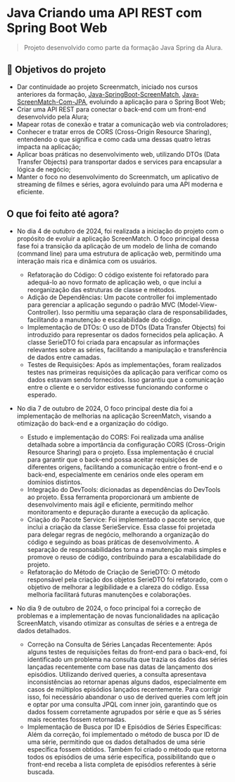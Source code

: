 # Java Criando uma API REST com Spring Boot Web
> Projeto desenvolvido como parte da formação Java Spring da Alura.

## 🔨 Objetivos do projeto
- Dar continuidade ao projeto Screenmatch, iniciado nos cursos anteriores da formação, [Java-SpringBoot-ScreenMatch](https://github.com/alexzxcg/Java-SpringBoot-ScreenMatch), [Java-ScreenMatch-Com-JPA](https://github.com/alexzxcg/Java-ScreenMatch-Com-JPA), evoluindo a aplicação para o Spring Boot Web;
- Criar uma API REST para conectar o back-end com um front-end desenvolvido pela Alura;
- Mapear rotas de conexão e tratar a comunicação web via controladores;
- Conhecer e tratar erros de CORS (Cross-Origin Resource Sharing), entendendo o que significa e como cada uma dessas quatro letras impacta na aplicação;
- Aplicar boas práticas no desenvolvimento web, utilizando DTOs (Data Transfer Objects) para transportar dados e services para encapsular a lógica de negócio;
- Manter o foco no desenvolvimento do Screenmatch, um aplicativo de streaming de filmes e séries, agora evoluindo para uma API moderna e eficiente.

## O que foi feito até agora?
- No dia 4 de outubro de 2024, foi realizada a iniciação do projeto com o propósito de evoluir a aplicação ScreenMatch. O foco principal dessa fase foi a transição da aplicação de um modelo de linha de comando (command line) para uma estrutura de aplicação web, permitindo uma interação mais rica e dinâmica com os usuários.
  - Refatoração do Código: O código existente foi refatorado para adequá-lo ao novo formato de aplicação web, o que inclui a reorganização das estruturas de classe e métodos.
  - Adição de Dependências: Um pacote controller foi implementado para gerenciar a aplicação segundo o padrão MVC (Model-View-Controller). Isso permitiu uma separação clara de responsabilidades, facilitando a manutenção e escalabilidade do código.
  - Implementação de DTOs: O uso de DTOs (Data Transfer Objects) foi introduzido para representar os dados fornecidos pela aplicação. A classe SerieDTO foi criada para encapsular as informações relevantes sobre as séries, facilitando a manipulação e transferência de dados entre camadas.
  - Testes de Requisições: Após as implementações, foram realizados testes nas primeiras requisições da aplicação para verificar como os dados estavam sendo fornecidos. Isso garantiu que a comunicação entre o cliente e o servidor estivesse funcionando conforme o esperado.
    
- No dia 7 de outubro de 2024, O foco principal deste dia foi a implementação de melhorias na aplicação ScreenMatch, visando a otimização do back-end e a organização do código.
  - Estudo e implementação do CORS: Foi realizada uma análise detalhada sobre a importância da configuração CORS (Cross-Origin Resource Sharing) para o projeto. Essa implementação é crucial para garantir que o back-end possa aceitar requisições de diferentes origens, facilitando a comunicação entre o front-end e o back-end, especialmente em cenários onde eles operam em domínios distintos.
  - Integração do DevTools: dicionadas as dependências do DevTools ao projeto. Essa ferramenta proporcionará um ambiente de desenvolvimento mais ágil e eficiente, permitindo melhor monitoramento e depuração durante a execução da aplicação.
  - Criação do Pacote Service: Foi implementado o pacote service, que inclui a criação da classe SerieService. Essa classe foi projetada para delegar regras de negócio, melhorando a organização do código e seguindo as boas práticas de desenvolvimento. A separação de responsabilidades torna a manutenção mais simples e promove o reuso de código, contribuindo para a escalabilidade do projeto.
  - Refatoração do Método de Criação de SerieDTO: O método responsável pela criação dos objetos SerieDTO foi refatorado, com o objetivo de melhorar a legibilidade e a clareza do código. Essa melhoria facilitará futuras manutenções e colaborações.

- No dia 9 de outubro de 2024, o foco principal foi a correção de problemas e a implementação de novas funcionalidades na aplicação ScreenMatch, visando otimizar as consultas de séries e a entrega de dados detalhados.
  - Correção na Consulta de Séries Lançadas Recentemente: Após alguns testes de requisições feitas do front-end para o back-end, foi identificado um problema na consulta que trazia os dados das séries lançadas recentemente com base nas datas de lançamento dos episódios. Utilizando derived queries, a consulta apresentava inconsistências ao retornar apenas alguns dados, especialmente em casos de múltiplos episódios lançados recentemente. Para corrigir isso, foi necessário abandonar o uso de derived queries com left join e optar por uma consulta JPQL com inner join, garantindo que os dados fossem corretamente agrupados por série e que as 5 séries mais recentes fossem retornadas.
  - Implementação de Busca por ID e Episódios de Séries Específicas: Além da correção, foi implementado o método de busca por ID de uma série, permitindo que os dados detalhados de uma série específica fossem obtidos. Também foi criado o método que retorna todos os episódios de uma série específica, possibilitando que o front-end receba a lista completa de episódios referentes à série buscada.
